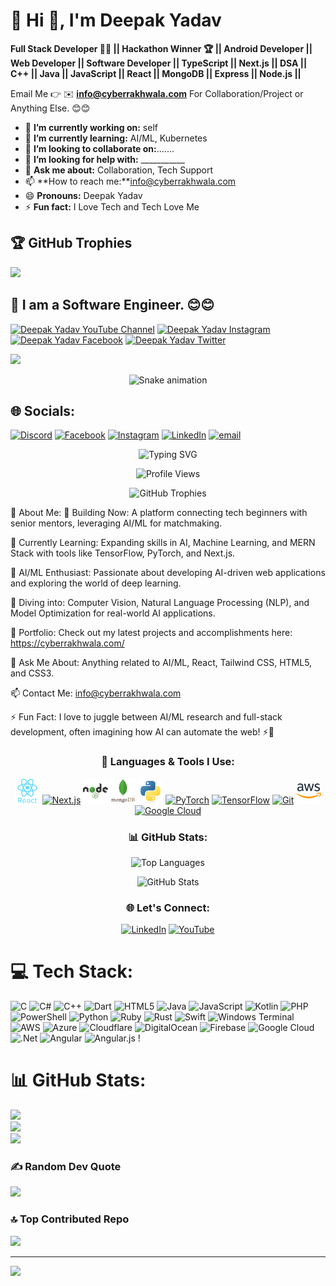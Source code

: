 # 💫 Hi 👋, I'm Deepak Yadav
**Full Stack Developer 🧑‍💻 || Hackathon Winner 🏆 || Android Developer || Web Developer || Software Developer || TypeScript || Next.js || DSA || C++ || Java || JavaScript || React || MongoDB || Express || Node.js ||**

Email Me 👉 ✉️ **info@cyberrakhwala.com** For Collaboration/Project or Anything Else. 😊😊

- 🔭 **I’m currently working on:** self
- 🌱 **I’m currently learning:** AI/ML, Kubernetes
- 👯 **I’m looking to collaborate on:**.......
- 🤔 **I’m looking for help with:** ___________
- 💬 **Ask me about:** Collaboration, Tech Support
- 📫 **How to reach me:**info@cyberrakhwala.com
- 😄 **Pronouns:** Deepak Yadav
- ⚡ **Fun fact:** I Love Tech and Tech Love Me
## 🏆 GitHub Trophies
![](https://github-profile-trophy.vercel.app/?username=buildwithanish&theme=radical&no-frame=false&no-bg=true&margin-w=4)
## 🔗 I am a Software Engineer. 😊😊

[![Deepak Yadav YouTube Channel](https://img.shields.io/badge/YouTube-Deepak%20Yadav-red?logo=youtube&logoColor=white)]([https://www.youtube.com](https://www.youtube.com/@Cyberdeepakyadav)) [![Deepak Yadav Instagram](https://img.shields.io/badge/Instagram-Anish%20Raj-pink?logo=instagram&logoColor=white)]([https://www.instagram.com](https://www.instagram.com/cybersquad_jaihind?igshid=OGQ5ZDc2ODk2ZA==)) [![Deepak Yadav Facebook](https://img.shields.io/badge/Facebook-Deepak%20Yadav-blue?logo=facebook&logoColor=white)]([https://www.facebook.com](https://www.facebook.com/Cyberdeepakyadav?mibextid=LQQJ4d)) [![Deepak Yadav Twitter](https://img.shields.io/badge/Twitter-Deepak%20Yadav-lightblue?logo=twitter&logoColor=white)]([https://twitter.com](https://x.com/Cybersquad_jai?t=nJaN3dKVAj_lU-4Fh7sHQg&s=09))

[![](https://visitcount.itsvg.in/api?id=alamimran613&icon=1&color=4)](https://visitcount.itsvg.in)

<!-- Snake Game Repo View -->

<div align="center">
  <img src="https://profile-readme-generator.com/assets/snake.svg" alt="Snake animation" />
</div>

## 🌐 Socials:
[![Discord](https://img.shields.io/badge/Discord-%237289DA.svg?logo=discord&logoColor=white)](https://discord.gg/cybersquad) [![Facebook](https://img.shields.io/badge/Facebook-%231877F2.svg?logo=Facebook&logoColor=white)]((https://www.facebook.com/Cyberdeepakyadav?mibextid=LQQJ4d)) [![Instagram](https://img.shields.io/badge/Instagram-%23E4405F.svg?logo=Instagram&logoColor=white)](https://www.instagram.com/cybersquad_jaihind?igshid=OGQ5ZDc2ODk2ZA==) [![LinkedIn](https://img.shields.io/badge/LinkedIn-%230077B5.svg?logo=linkedin&logoColor=white)](https://www.linkedin.com/in/deepak-yadav-8b57a6292?utm_source=share&utm_campaign=share_via&utm_content=profile&utm_medium=ios_app) [![email](https://img.shields.io/badge/Email-D14836?logo=gmail&logoColor=white)](mailto:info@cyberrakhwala.com ) 


<!-- Typing Intro with AI/ML Vibe --> <div align="center"> <img src="https://readme-typing-svg.herokuapp.com?font=Fira+Code&weight=700&size=30&duration=4000&pause=1000&center=true&vCenter=true&width=700&lines=Hi+%F0%9F%91%8B%2C+I'm+Anish+Raj;Full+Stack+Developer+%7C+AI%2FML+Explorer;Building+AI-Powered+Applications;Tech+Innovator+from+India" alt="Typing SVG" /> </div> <!-- Profile Views --> <p align="center"> <img src="https://komarev.com/ghpvc/?username=buildwithanish&label=Profile+Views&color=blueviolet&style=plastic" alt="Profile Views" /> </p> <!-- GitHub Trophies --> <div align="center"> <img src="https://github-profile-trophy.vercel.app/?username=buildwithanish&theme=algolia&no-frame=true&row=1&column=6" alt="GitHub Trophies" /> </div>
🚀 About Me:
🔭 Building Now:
A platform connecting tech beginners with senior mentors, leveraging AI/ML for matchmaking.

🌱 Currently Learning:
Expanding skills in AI, Machine Learning, and MERN Stack with tools like TensorFlow, PyTorch, and Next.js.

🧠 AI/ML Enthusiast:
Passionate about developing AI-driven web applications and exploring the world of deep learning.

🤖 Diving into:
Computer Vision, Natural Language Processing (NLP), and Model Optimization for real-world AI applications.

💼 Portfolio:
Check out my latest projects and accomplishments here: https://cyberrakhwala.com/

💬 Ask Me About:
Anything related to AI/ML, React, Tailwind CSS, HTML5, and CSS3.

📫 Contact Me:
info@cyberrakhwala.com

⚡ Fun Fact:
I love to juggle between AI/ML research and full-stack development, often imagining how AI can automate the web! ⚡🤯

<h3 align="center">🔧 Languages & Tools I Use:</h3> <p align="center"> <a href="https://reactjs.org/" target="_blank"><img src="https://raw.githubusercontent.com/devicons/devicon/master/icons/react/react-original-wordmark.svg" alt="React" width="40" height="40" /></a> <a href="https://nextjs.org/" target="_blank"><img src="https://cdn.worldvectorlogo.com/logos/nextjs-2.svg" alt="Next.js" width="40" height="40" /></a> <a href="https://nodejs.org/" target="_blank"><img src="https://raw.githubusercontent.com/devicons/devicon/master/icons/nodejs/nodejs-original-wordmark.svg" alt="Node.js" width="40" height="40" /></a> <a href="https://www.mongodb.com/" target="_blank"><img src="https://raw.githubusercontent.com/devicons/devicon/master/icons/mongodb/mongodb-original-wordmark.svg" alt="MongoDB" width="40" height="40" /></a> <a href="https://www.python.org/" target="_blank"><img src="https://raw.githubusercontent.com/devicons/devicon/master/icons/python/python-original.svg" alt="Python" width="40" height="40" /></a> <a href="https://pytorch.org/" target="_blank"><img src="https://www.vectorlogo.zone/logos/pytorch/pytorch-icon.svg" alt="PyTorch" width="40" height="40" /></a> <a href="https://www.tensorflow.org/" target="_blank"><img src="https://www.vectorlogo.zone/logos/tensorflow/tensorflow-icon.svg" alt="TensorFlow" width="40" height="40" /></a> <a href="https://git-scm.com/" target="_blank"><img src="https://www.vectorlogo.zone/logos/git-scm/git-scm-icon.svg" alt="Git" width="40" height="40" /></a> <a href="https://aws.amazon.com/" target="_blank"><img src="https://raw.githubusercontent.com/devicons/devicon/master/icons/amazonwebservices/amazonwebservices-original-wordmark.svg" alt="AWS" width="40" height="40" /></a> <a href="https://cloud.google.com/" target="_blank"><img src="https://www.vectorlogo.zone/logos/google_cloud/google_cloud-icon.svg" alt="Google Cloud" width="40" height="40" /></a> </p>
<h3 align="center">📊 GitHub Stats:</h3> <p align="center"> <img src="https://github-readme-stats.vercel.app/api/top-langs?username=buildwithanish&show_icons=true&locale=en&layout=compact&theme=tokyonight" alt="Top Languages" /> </p> <p align="center"> <img src="https://github-readme-stats.vercel.app/api?username=buildwithanish&show_icons=true&locale=en&theme=tokyonight" alt="GitHub Stats" /> </p>
<h3 align="center">🌐 Let's Connect:</h3> <p align="center"> <a href="https://www.linkedin.com/in/buildwithanish/" target="_blank"><img src="https://raw.githubusercontent.com/rahuldkjain/github-profile-readme-generator/master/src/images/icons/Social/linked-in-alt.svg" alt="LinkedIn" height="30" width="40" /></a> <a href="https://www.linkedin.com/in/buildwithanish/" target="_blank"><img src="https://raw.githubusercontent.com/rahuldkjain/github-profile-readme-generator/master/src/images/icons/Social/youtube.svg" alt="YouTube" height="30" width="40" /></a> </p>


# 💻 Tech Stack:
![C](https://img.shields.io/badge/c-%2300599C.svg?style=for-the-badge&logo=c&logoColor=white) ![C#](https://img.shields.io/badge/c%23-%23239120.svg?style=for-the-badge&logo=csharp&logoColor=white) ![C++](https://img.shields.io/badge/c++-%2300599C.svg?style=for-the-badge&logo=c%2B%2B&logoColor=white) ![Dart](https://img.shields.io/badge/dart-%230175C2.svg?style=for-the-badge&logo=dart&logoColor=white) ![HTML5](https://img.shields.io/badge/html5-%23E34F26.svg?style=for-the-badge&logo=html5&logoColor=white) ![Java](https://img.shields.io/badge/java-%23ED8B00.svg?style=for-the-badge&logo=openjdk&logoColor=white) ![JavaScript](https://img.shields.io/badge/javascript-%23323330.svg?style=for-the-badge&logo=javascript&logoColor=%23F7DF1E) ![Kotlin](https://img.shields.io/badge/kotlin-%237F52FF.svg?style=for-the-badge&logo=kotlin&logoColor=white) ![PHP](https://img.shields.io/badge/php-%23777BB4.svg?style=for-the-badge&logo=php&logoColor=white) ![PowerShell](https://img.shields.io/badge/PowerShell-%235391FE.svg?style=for-the-badge&logo=powershell&logoColor=white) ![Python](https://img.shields.io/badge/python-3670A0?style=for-the-badge&logo=python&logoColor=ffdd54) ![Ruby](https://img.shields.io/badge/ruby-%23CC342D.svg?style=for-the-badge&logo=ruby&logoColor=white) ![Rust](https://img.shields.io/badge/rust-%23000000.svg?style=for-the-badge&logo=rust&logoColor=white) ![Swift](https://img.shields.io/badge/swift-F54A2A?style=for-the-badge&logo=swift&logoColor=white) ![Windows Terminal](https://img.shields.io/badge/Windows%20Terminal-%234D4D4D.svg?style=for-the-badge&logo=windows-terminal&logoColor=white) ![AWS](https://img.shields.io/badge/AWS-%23FF9900.svg?style=for-the-badge&logo=amazon-aws&logoColor=white) ![Azure](https://img.shields.io/badge/azure-%230072C6.svg?style=for-the-badge&logo=microsoftazure&logoColor=white) ![Cloudflare](https://img.shields.io/badge/Cloudflare-F38020?style=for-the-badge&logo=Cloudflare&logoColor=white) ![DigitalOcean](https://img.shields.io/badge/DigitalOcean-%230167ff.svg?style=for-the-badge&logo=digitalOcean&logoColor=white) ![Firebase](https://img.shields.io/badge/firebase-%23039BE5.svg?style=for-the-badge&logo=firebase) ![Google Cloud](https://img.shields.io/badge/GoogleCloud-%234285F4.svg?style=for-the-badge&logo=google-cloud&logoColor=white) ![.Net](https://img.shields.io/badge/.NET-5C2D91?style=for-the-badge&logo=.net&logoColor=white) ![Angular](https://img.shields.io/badge/angular-%23DD0031.svg?style=for-the-badge&logo=angular&logoColor=white) ![Angular.js](https://img.shields.io/badge/angular.js-%23E23237.svg?style=for-the-badge&logo=angularjs&logoColor=white) !
# 📊 GitHub Stats:
![](https://github-readme-stats.vercel.app/api?username=buildwithanish&theme=dark&hide_border=false&include_all_commits=true&count_private=false)<br/>
![](https://nirzak-streak-stats.vercel.app/?user=buildwithanish&theme=dark&hide_border=false)<br/>
![](https://github-readme-stats.vercel.app/api/top-langs/?username=buildwithanish&theme=dark&hide_border=false&include_all_commits=true&count_private=false&layout=compact)

### ✍️ Random Dev Quote
![](https://quotes-github-readme.vercel.app/api?type=horizontal&theme=radical)

### 🔝 Top Contributed Repo
![](https://github-contributor-stats.vercel.app/api?username=buildwithanish&limit=5&theme=dark&combine_all_yearly_contributions=true)

---
[![](https://visitcount.itsvg.in/api?id=buildwithanish&icon=0&color=1)](https://visitcount.itsvg.in)

<!-- Proudly created with GPRM ( https://gprm.itsvg.in ) -->
